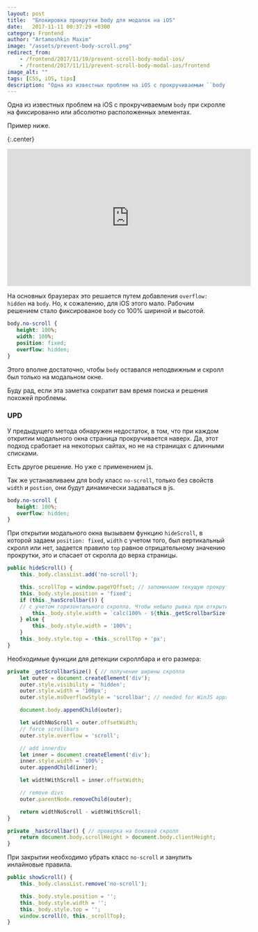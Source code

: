 ```yaml
---
layout: post
title:  "Блокировка прокрутки body для модалок на iOS"
date:   2017-11-11 00:37:29 +0300
category: Frontend
author: "Artamoshkin Maxim"
image: "/assets/prevent-body-scroll.png"
redirect_from: 
    - /frontend/2017/11/10/prevent-scroll-body-modal-ios/
    - /frontend/2017/11/11/prevent-scroll-body-modal-ios/frontend
image_alt: ""
tags: [CSS, iOS, tips]
description: "Одна из известных проблем на iOS с прокручиваемым ``body`` при скролле на фиксированно или абсолютно расположенных элементах."
---
```


Одна из известных проблем на iOS с прокручиваемым ``body`` при скролле на фиксированно или абсолютно расположенных элементах. 
<!-- more -->
Пример ниже.


 {:.center}
<div><iframe width="560" height="315" src="https://www.youtube.com/embed/IihXWK7nEN8?rel=0&amp;showinfo=0" frameborder="0" allowfullscreen></iframe></div>


На основных браузерах это решается путем добавления ``overflow: hidden`` на ``body``. Но, к сожалению, для iOS этого мало. 
Рабочим решением стало фиксированое ``body`` со 100% шириной и высотой.

```css
body.no-scroll {
   height: 100%;
   width: 100%;
   position: fixed;
   overflow: hidden;
}
```
Этого вполне достаточно, чтобы ``body`` оставался неподвижным и скролл был только на модальном окне.

Буду рад, если эта заметка сократит вам время поиска и решения похожей проблемы.

### UPD ###

У предыдущего метода обнаружен недостаток, в том, что при каждом откритии модального окна страница прокручивается наверх. Да, этот подход сработает на некоторых сайтах, но не на страницах с длинными списками.

Есть другое решение. Но уже с применением js.

Так же устанавливаем для body класс ``no-scroll``, только без свойств ``width`` и ``postion``, они будут динамически задаваться в js.

```css
body.no-scroll {
   height: 100%;
   overflow: hidden;
}
``` 

При открытии модального окна вызываем функцию ``hideScroll``, в которой задаем ``position: fixed``, ``width`` с учетом того, был вертикальный скролл или нет, задается правило ``top`` равное отрицательному значению прокрутки, это и спасает от скролла до верха страницы.

```ts
public hideScroll() {
    this._body.classList.add('no-scroll');

    this._scrollTop = window.pageYOffset; // запоминаем текущую прокрутку сверху
    this._body.style.position = 'fixed';
    if (this._hasScrollbar()) {
    // с учетом горизонтального скролла. Чтобы небыло рывка при открытии модального окна
        this._body.style.width = `calc(100% - ${this._getScrollbarSize()}px)`;
    } else {
        this._body.style.width = '100%';
    }
    this._body.style.top = -this._scrollTop + 'px';
}
```

Необходимые функции для детекции скроллбара и его размера:

```ts
private _getScrollbarSize() { // получение ширины скролла
    let outer = document.createElement('div');
    outer.style.visibility = 'hidden';
    outer.style.width = '100px';
    outer.style.msOverflowStyle = 'scrollbar'; // needed for WinJS apps

    document.body.appendChild(outer);

    let widthNoScroll = outer.offsetWidth;
    // force scrollbars
    outer.style.overflow = 'scroll';

    // add innerdiv
    let inner = document.createElement('div');
    inner.style.width = '100%';
    outer.appendChild(inner);

    let widthWithScroll = inner.offsetWidth;

    // remove divs
    outer.parentNode.removeChild(outer);

    return widthNoScroll - widthWithScroll;
}

private _hasScrollbar() { // проверка на боковой скролл
    return document.body.scrollHeight > document.body.clientHeight;
}
```

При закрытии необходимо убрать класс ``no-scroll`` и занулить инлайновые правила.

```ts
public showScroll() {
    this._body.classList.remove('no-scroll');

    this._body.style.position = '';
    this._body.style.width = '';
    this._body.style.top = '';
    window.scroll(0, this._scrollTop);
}
```